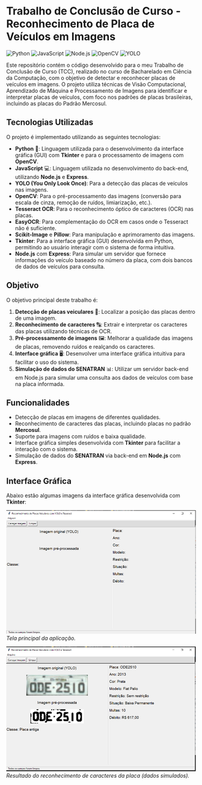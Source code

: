 # Trabalho de Conclusão de Curso - Reconhecimento de Placa de Veículos em Imagens

![Python](https://img.shields.io/badge/Python-3776AB?style=for-the-badge&logo=python&logoColor=white) ![JavaScript](https://img.shields.io/badge/JavaScript-F7DF1E?style=for-the-badge&logo=javascript&logoColor=black) ![Node.js](https://img.shields.io/badge/Node.js-339933?style=for-the-badge&logo=node.js&logoColor=white) ![OpenCV](https://img.shields.io/badge/OpenCV-5C3EE8?style=for-the-badge&logo=opencv&logoColor=white) ![YOLO](https://img.shields.io/badge/YOLO-FF0000?style=for-the-badge&logo=yolo&logoColor=white)

Este repositório contém o código desenvolvido para o meu Trabalho de Conclusão de Curso (TCC), realizado no curso de Bacharelado em Ciência da Computação, com o objetivo de detectar e reconhecer placas de veículos em imagens. O projeto utiliza técnicas de Visão Computacional, Aprendizado de Máquina e Processamento de Imagens para identificar e interpretar placas de veículos, com foco nos padrões de placas brasileiras, incluindo as placas do Padrão Mercosul.

## Tecnologias Utilizadas

O projeto é implementado utilizando as seguintes tecnologias:

- **Python** 🐍: Linguagem utilizada para o desenvolvimento da interface gráfica (GUI) com **Tkinter** e para o processamento de imagens com **OpenCV**.
- **JavaScript** 💻: Linguagem utilizada no desenvolvimento do back-end, utilizando **Node.js** e **Express**.
- **YOLO (You Only Look Once)**: Para a detecção das placas de veículos nas imagens.
- **OpenCV**: Para o pré-processamento das imagens (conversão para escala de cinza, remoção de ruídos, limiarização, etc.).
- **Tesseract OCR**: Para o reconhecimento óptico de caracteres (OCR) nas placas.
- **EasyOCR**: Para complementação do OCR em casos onde o Tesseract não é suficiente.
- **Scikit-Image** e **Pillow**: Para manipulação e aprimoramento das imagens.
- **Tkinter**: Para a interface gráfica (GUI) desenvolvida em Python, permitindo ao usuário interagir com o sistema de forma intuitiva.
- **Node.js** com **Express**: Para simular um servidor que fornece informações do veículo baseado no número da placa, com dois bancos de dados de veículos para consulta.

## Objetivo

O objetivo principal deste trabalho é:

1. **Detecção de placas veiculares** 🚗: Localizar a posição das placas dentro de uma imagem.
2. **Reconhecimento de caracteres** 🔠: Extrair e interpretar os caracteres das placas utilizando técnicas de OCR.
3. **Pré-processamento de imagens** 🖼️: Melhorar a qualidade das imagens de placas, removendo ruídos e realçando os caracteres.
4. **Interface gráfica** 🖥️: Desenvolver uma interface gráfica intuitiva para facilitar o uso do sistema.
5. **Simulação de dados do SENATRAN** 📊: Utilizar um servidor back-end em Node.js para simular uma consulta aos dados de veículos com base na placa informada.

## Funcionalidades

- Detecção de placas em imagens de diferentes qualidades.
- Reconhecimento de caracteres das placas, incluindo placas no padrão **Mercosul**.
- Suporte para imagens com ruídos e baixa qualidade.
- Interface gráfica simples desenvolvida com **Tkinter** para facilitar a interação com o sistema.
- Simulação de dados do **SENATRAN** via back-end em **Node.js** com **Express**.

## Interface Gráfica

Abaixo estão algumas imagens da interface gráfica desenvolvida com **Tkinter**:

![Tela Principal](imagens/interface-grafica.png)
*Tela principal da aplicação.*

![Resultado do Reconhecimento](imagens/interface-grafica-sucesso.png)
*Resultado do reconhecimento de caracteres da placa (dados simulados).*

